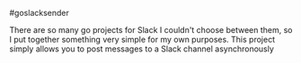 #goslacksender

There are so many go projects for Slack I couldn't choose between them, so I put together something very simple for my own purposes. This project simply allows you to post messages to a Slack channel asynchronously